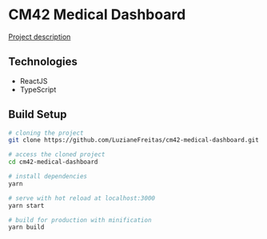 # CM42 Medical Dashboard

[Project description](https://gist.github.com/talyssonoc/4b55d989ca0dee5b842dd01fbd5e3698)
## Technologies

- ReactJS
- TypeScript

## Build Setup

``` bash
# cloning the project
git clone https://github.com/LuzianeFreitas/cm42-medical-dashboard.git

# access the cloned project
cd cm42-medical-dashboard

# install dependencies
yarn

# serve with hot reload at localhost:3000
yarn start

# build for production with minification
yarn build
```
